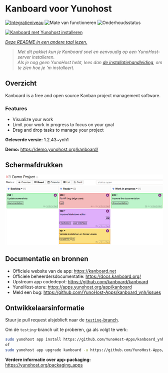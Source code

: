 <!--
NB: Deze README is automatisch gegenereerd door <https://github.com/YunoHost/apps/tree/master/tools/readme_generator>
Hij mag NIET handmatig aangepast worden.
-->

# Kanboard voor Yunohost

[![Integratieniveau](https://apps.yunohost.org/badge/integration/kanboard)](https://ci-apps.yunohost.org/ci/apps/kanboard/)
![Mate van functioneren](https://apps.yunohost.org/badge/state/kanboard)
![Onderhoudsstatus](https://apps.yunohost.org/badge/maintained/kanboard)

[![Kanboard met Yunohost installeren](https://install-app.yunohost.org/install-with-yunohost.svg)](https://install-app.yunohost.org/?app=kanboard)

*[Deze README in een andere taal lezen.](./ALL_README.md)*

> *Met dit pakket kun je Kanboard snel en eenvoudig op een YunoHost-server installeren.*  
> *Als je nog geen YunoHost hebt, lees dan [de installatiehandleiding](https://yunohost.org/install), om te zien hoe je 'm installeert.*

## Overzicht

Kanboard is a free and open source Kanban project management software.

### Features

- Visualize your work
- Limit your work in progress to focus on your goal
- Drag and drop tasks to manage your project


**Geleverde versie:** 1.2.43~ynh1

**Demo:** <https://demo.yunohost.org/kanboard/>

## Schermafdrukken

![Schermafdrukken van Kanboard](./doc/screenshots/board.png)

## Documentatie en bronnen

- Officiele website van de app: <https://kanboard.net>
- Officiele beheerdersdocumentatie: <https://docs.kanboard.org/>
- Upstream app codedepot: <https://github.com/kanboard/kanboard>
- YunoHost-store: <https://apps.yunohost.org/app/kanboard>
- Meld een bug: <https://github.com/YunoHost-Apps/kanboard_ynh/issues>

## Ontwikkelaarsinformatie

Stuur je pull request alsjeblieft naar de [`testing`-branch](https://github.com/YunoHost-Apps/kanboard_ynh/tree/testing).

Om de `testing`-branch uit te proberen, ga als volgt te werk:

```bash
sudo yunohost app install https://github.com/YunoHost-Apps/kanboard_ynh/tree/testing --debug
of
sudo yunohost app upgrade kanboard -u https://github.com/YunoHost-Apps/kanboard_ynh/tree/testing --debug
```

**Verdere informatie over app-packaging:** <https://yunohost.org/packaging_apps>
